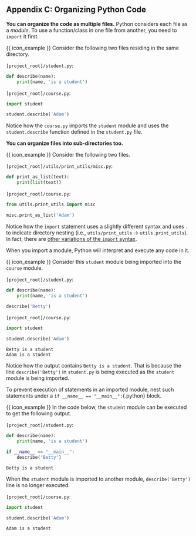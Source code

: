 ## Appendix C: Organizing Python Code

**You can organize the code as multiple files.** Python considers each file as a _module_. To use a function/class in one file from another, you need to `import` it first.

<box>

{{ icon_example }} Consider the following two files residing in the same directory.

`[project_root]/student.py`:
```python
def describe(name):
    print(name, 'is a student')
```

`[project_root]/course.py`:
```python
import student

student.describe('Adam')
```

Notice how the `course.py` imports the `student` module and uses the `student.describe` function defined in the `student.py` file.

</box>

**You can organize files into sub-directories too.**

<box>

{{ icon_example }} Consider the following two files.

`[project_root]/utils/print_utils/misc.py`:
```python
def print_as_list(text):
    print(list(text))
```

`[project_root]/course.py`:
```python
from utils.print_utils import misc 

misc.print_as_list('Adam')
```

Notice how the `import` statement uses a slightly different syntax and uses `.` to indicate directory nesting (i.e., `utils/print_utils` → `utils.print_utils`). In fact, there are [other variations of the `import` syntax](https://docs.python.org/3/tutorial/modules.html).

</box>

When you import a module, Python will interpret and execute any code in it. 

<box>

{{ icon_example }} Consider this `student` module being imported into the `course` module. 

`[project_root]/student.py`:
```python
def describe(name):
    print(name, 'is a student')

describe('Betty')
```

<include src="inputOutput.md" boilerplate> 
<span id="input">

`[project_root]/course.py`:
```python
import student

student.describe('Adam')
```
</span>
<span id="output">

```{.no-line-numbers}
Betty is a student
Adam is a student
```
</span>
</include>

Notice how the output contains `Betty is a student`. That is because the line `describe('Betty')` in `student.py` is being executed as the `student` module is being imported.

</box>

To prevent execution of statements in an imported module, nest such statements under a `if __name__ == "__main__":`{.python} block.

<box>

{{ icon_example }} In the code below, the `student` module can be executed to get the following output.

<include src="inputOutput.md" boilerplate> 
<span id="input">

`[project_root]/student.py`:
```python
def describe(name):
    print(name, 'is a student')

if __name__ == "__main__":
    describe('Betty')
```
</span>
<span id="output">

```{.no-line-numbers}
Betty is a student
```
</span>
</include>

When the `student` module is imported to another module, `describe('Betty')` line is no longer executed.

<include src="inputOutput.md" boilerplate> 
<span id="input">

`[project_root]/course.py`:
```python
import student

student.describe('Adam')
```
</span>
<span id="output">

```{.no-line-numbers}
Adam is a student
```
</span>
</include>

</box>